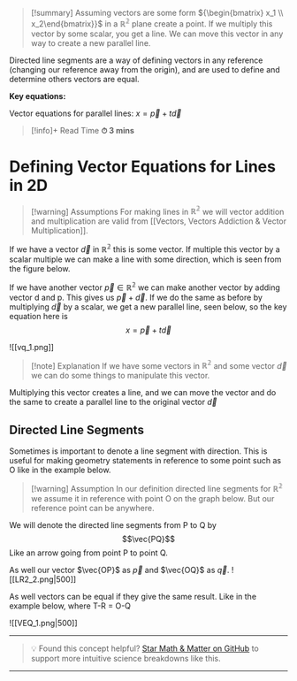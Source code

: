 
>[!summary]
Assuming vectors are some form ${\begin{bmatrix} x_1 \\ x_2\end{bmatrix}}$ in a $\mathbb{R^2}$ plane create a point. If we multiply this vector by some scalar, you get a line. We can move this vector in any way to create a new parallel line. 
>
Directed line segments are a way of defining vectors in any reference (changing our reference away from the origin), and are used to define and determine others vectors are equal.
>
**Key equations:**
>
Vector equations for parallel lines:
$x = \vec{p} + t\vec{d}$

>[!info]+ Read Time
**⏱ 3 mins**
# Defining Vector Equations for Lines in 2D
>[!warning] Assumptions
For making lines in $\mathbb{R^2}$ we will vector addition and multiplication are valid from [[Vectors, Vectors Addiction & Vector Multiplication]].

If we have a vector $\vec{d}$  in $\mathbb{R^2}$ this is some vector. If multiple this vector by a scalar multiple we can make a line with some direction, which is seen from the figure below.

If we have another vector $\vec{p} \in \mathbb{R^2}$ we can make another vector by adding vector d and p. This gives us $\vec{p} + \vec{d}$. If we do the same as before by multiplying  $\vec{d}$ by a scalar, we get a new parallel line, seen below, so the key equation here is $$x = \vec{p} + t\vec{d}$$

![[vq_1.png]]
>[!note] Explanation
If we have some vectors in $\mathbb{R^2}$ and some vector $\vec{d}$ we can do some things to manipulate this vector.
>
Multiplying this vector creates a line, and we can move the vector and do the same to create a parallel line to the original vector $\vec{d}$

## Directed Line Segments
Sometimes is important to denote a line segment with direction. This is useful for making geometry statements in reference to some point such as O like in the example below.

>[!warning] Assumption
In our definition directed line segments for $\mathbb{R^2}$ we assume it in reference with point O on the graph below. But our reference point can be anywhere.

We will denote the directed line segments from P to Q by $$\vec{PQ}$$
Like an arrow going from point P to point Q. 

As well our vector $\vec{OP}$ as $\vec{p}$ and $\vec{OQ}$ as $\vec{q}$.
![[LR2_2.png|500]]

As well vectors can be equal if they give the same result. Like in the example below, where T-R = O-Q

![[VEQ_1.png|500]]


---

> 💡 Found this concept helpful? [Star Math & Matter on GitHub](https://github.com/rajeevphysics/Obsidan-MathMatter) to support more intuitive science breakdowns like this.

---
